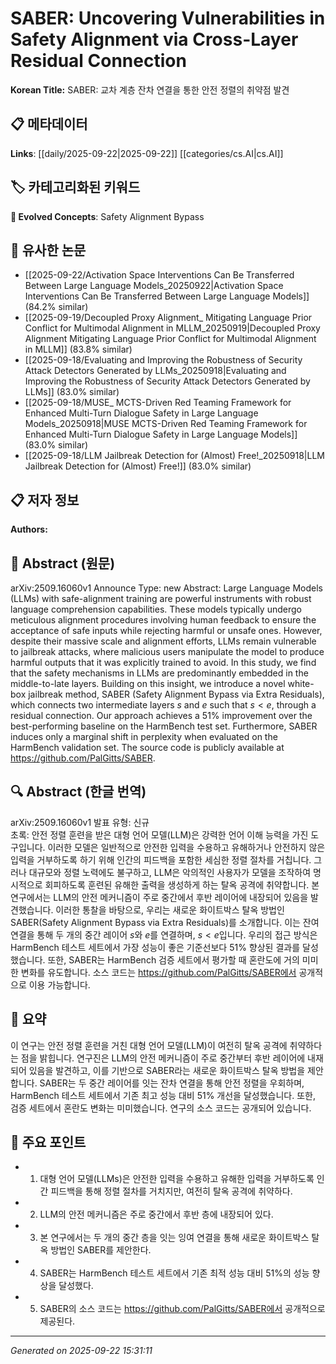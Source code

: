 # SABER: Uncovering Vulnerabilities in Safety Alignment via Cross-Layer Residual Connection

**Korean Title:** SABER: 교차 계층 잔차 연결을 통한 안전 정렬의 취약점 발견

## 📋 메타데이터

**Links**: [[daily/2025-09-22|2025-09-22]] [[categories/cs.AI|cs.AI]]

## 🏷️ 카테고리화된 키워드
**🚀 Evolved Concepts**: Safety Alignment Bypass

## 🔗 유사한 논문
- [[2025-09-22/Activation Space Interventions Can Be Transferred Between Large Language Models_20250922|Activation Space Interventions Can Be Transferred Between Large Language Models]] (84.2% similar)
- [[2025-09-19/Decoupled Proxy Alignment_ Mitigating Language Prior Conflict for Multimodal Alignment in MLLM_20250919|Decoupled Proxy Alignment Mitigating Language Prior Conflict for Multimodal Alignment in MLLM]] (83.8% similar)
- [[2025-09-18/Evaluating and Improving the Robustness of Security Attack Detectors Generated by LLMs_20250918|Evaluating and Improving the Robustness of Security Attack Detectors Generated by LLMs]] (83.0% similar)
- [[2025-09-18/MUSE_ MCTS-Driven Red Teaming Framework for Enhanced Multi-Turn Dialogue Safety in Large Language Models_20250918|MUSE MCTS-Driven Red Teaming Framework for Enhanced Multi-Turn Dialogue Safety in Large Language Models]] (83.0% similar)
- [[2025-09-18/LLM Jailbreak Detection for (Almost) Free!_20250918|LLM Jailbreak Detection for (Almost) Free!]] (83.0% similar)

## 📋 저자 정보

**Authors:** 

## 📄 Abstract (원문)

arXiv:2509.16060v1 Announce Type: new 
Abstract: Large Language Models (LLMs) with safe-alignment training are powerful instruments with robust language comprehension capabilities. These models typically undergo meticulous alignment procedures involving human feedback to ensure the acceptance of safe inputs while rejecting harmful or unsafe ones. However, despite their massive scale and alignment efforts, LLMs remain vulnerable to jailbreak attacks, where malicious users manipulate the model to produce harmful outputs that it was explicitly trained to avoid. In this study, we find that the safety mechanisms in LLMs are predominantly embedded in the middle-to-late layers. Building on this insight, we introduce a novel white-box jailbreak method, SABER (Safety Alignment Bypass via Extra Residuals), which connects two intermediate layers $s$ and $e$ such that $s < e$, through a residual connection. Our approach achieves a 51% improvement over the best-performing baseline on the HarmBench test set. Furthermore, SABER induces only a marginal shift in perplexity when evaluated on the HarmBench validation set. The source code is publicly available at https://github.com/PalGitts/SABER.

## 🔍 Abstract (한글 번역)

arXiv:2509.16060v1 발표 유형: 신규  
초록: 안전 정렬 훈련을 받은 대형 언어 모델(LLM)은 강력한 언어 이해 능력을 가진 도구입니다. 이러한 모델은 일반적으로 안전한 입력을 수용하고 유해하거나 안전하지 않은 입력을 거부하도록 하기 위해 인간의 피드백을 포함한 세심한 정렬 절차를 거칩니다. 그러나 대규모와 정렬 노력에도 불구하고, LLM은 악의적인 사용자가 모델을 조작하여 명시적으로 회피하도록 훈련된 유해한 출력을 생성하게 하는 탈옥 공격에 취약합니다. 본 연구에서는 LLM의 안전 메커니즘이 주로 중간에서 후반 레이어에 내장되어 있음을 발견했습니다. 이러한 통찰을 바탕으로, 우리는 새로운 화이트박스 탈옥 방법인 SABER(Safety Alignment Bypass via Extra Residuals)를 소개합니다. 이는 잔여 연결을 통해 두 개의 중간 레이어 $s$와 $e$를 연결하며, $s < e$입니다. 우리의 접근 방식은 HarmBench 테스트 세트에서 가장 성능이 좋은 기준선보다 51% 향상된 결과를 달성했습니다. 또한, SABER는 HarmBench 검증 세트에서 평가할 때 혼란도에 거의 미미한 변화를 유도합니다. 소스 코드는 https://github.com/PalGitts/SABER에서 공개적으로 이용 가능합니다.

## 📝 요약

이 연구는 안전 정렬 훈련을 거친 대형 언어 모델(LLM)이 여전히 탈옥 공격에 취약하다는 점을 밝힙니다. 연구진은 LLM의 안전 메커니즘이 주로 중간부터 후반 레이어에 내재되어 있음을 발견하고, 이를 기반으로 SABER라는 새로운 화이트박스 탈옥 방법을 제안합니다. SABER는 두 중간 레이어를 잇는 잔차 연결을 통해 안전 정렬을 우회하며, HarmBench 테스트 세트에서 기존 최고 성능 대비 51% 개선을 달성했습니다. 또한, 검증 세트에서 혼란도 변화는 미미했습니다. 연구의 소스 코드는 공개되어 있습니다.

## 🎯 주요 포인트

- 1. 대형 언어 모델(LLMs)은 안전한 입력을 수용하고 유해한 입력을 거부하도록 인간 피드백을 통해 정렬 절차를 거치지만, 여전히 탈옥 공격에 취약하다.

- 2. LLM의 안전 메커니즘은 주로 중간에서 후반 층에 내장되어 있다.

- 3. 본 연구에서는 두 개의 중간 층을 잇는 잉여 연결을 통해 새로운 화이트박스 탈옥 방법인 SABER를 제안한다.

- 4. SABER는 HarmBench 테스트 세트에서 기존 최적 성능 대비 51%의 성능 향상을 달성했다.

- 5. SABER의 소스 코드는 https://github.com/PalGitts/SABER에서 공개적으로 제공된다.

---

*Generated on 2025-09-22 15:31:11*